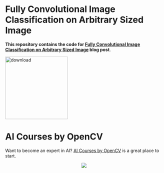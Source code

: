 # Fully Convolutional Image Classification on Arbitrary Sized Image

**This repository contains the code for [Fully Convolutional Image Classification on Arbitrary Sized Image](https://www.learnopencv.com/fully-convolutional-image-classification-on-arbitrary-sized-image/) blog post**.

[<img src="https://learnopencv.com/wp-content/uploads/2022/07/download-button-e1657285155454.png" alt="download" width="200">](https://www.dropbox.com/sh/c8k1px3ig0rrhqh/AAASqd2r7pW3-jRhbDeNatrga?dl=1)

# AI Courses by OpenCV

Want to become an expert in AI? [AI Courses by OpenCV](https://opencv.org/courses/) is a great place to start. 

<a href="https://opencv.org/courses/">
<p align="center"> 
<img src="https://learnopencv.com/wp-content/uploads/2023/01/AI-Courses-By-OpenCV-Github.png">
</p>
</a>
